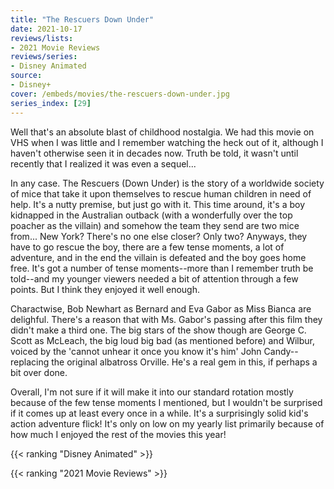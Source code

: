 ```yaml
---
title: "The Rescuers Down Under"
date: 2021-10-17
reviews/lists:
- 2021 Movie Reviews
reviews/series:
- Disney Animated
source:
- Disney+
cover: /embeds/movies/the-rescuers-down-under.jpg
series_index: [29]
---
```


Well that's an absolute blast of childhood nostalgia. We had this movie on VHS when I was little and I remember watching the heck out of it, although I haven't otherwise seen it in decades now. Truth be told, it wasn't until recently that I realized it was even a sequel...

In any case. The Rescuers (Down Under) is the story of a worldwide society of mice that take it upon themselves to rescue human children in need of help. It's a nutty premise, but just go with it. This time around, it's a boy kidnapped in the Australian outback (with a wonderfully over the top poacher as the villain) and somehow the team they send are two mice from... New York? There's no one else closer? Only two? Anyways, they have to go rescue the boy, there are a few tense moments, a lot of adventure, and in the end the villain is defeated and the boy goes home free. It's got a number of tense moments--more than I remember truth be told--and my younger viewers needed a bit of attention through a few points. But I think they enjoyed it well enough. 

Charactwise, Bob Newhart as Bernard and Eva Gabor as Miss Bianca are delighful. There's a reason that with Ms. Gabor's passing after this film they didn't make a third one. The big stars of the show though are George C. Scott as McLeach, the big loud big bad (as mentioned before) and Wilbur, voiced by the 'cannot unhear it once you know it's him' John Candy--replacing the original albatross Orville. He's a real gem in this, if perhaps a bit over done. 

Overall, I'm not sure if it will make it into our standard rotation mostly because of the few tense moments I mentioned, but I wouldn't be surprised if it comes up at least every once in a while. It's a surprisingly solid kid's action adventure flick! It's only on low on my yearly list primarily because of how much I enjoyed the rest of the movies this year!

{{< ranking "Disney Animated" >}}

{{< ranking "2021 Movie Reviews" >}}
